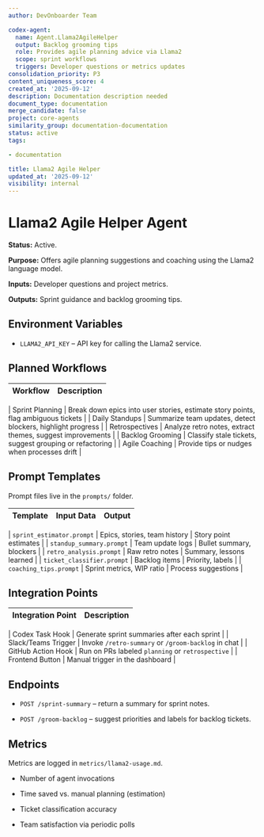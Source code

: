 ```yaml
---
author: DevOnboarder Team

codex-agent:
  name: Agent.Llama2AgileHelper
  output: Backlog grooming tips
  role: Provides agile planning advice via Llama2
  scope: sprint workflows
  triggers: Developer questions or metrics updates
consolidation_priority: P3
content_uniqueness_score: 4
created_at: '2025-09-12'
description: Documentation description needed
document_type: documentation
merge_candidate: false
project: core-agents
similarity_group: documentation-documentation
status: active
tags:

- documentation

title: Llama2 Agile Helper
updated_at: '2025-09-12'
visibility: internal
---
```


# Llama2 Agile Helper Agent

**Status:** Active.

**Purpose:** Offers agile planning suggestions and coaching using the Llama2 language model.

**Inputs:** Developer questions and project metrics.

**Outputs:** Sprint guidance and backlog grooming tips.

## Environment Variables

- `LLAMA2_API_KEY` – API key for calling the Llama2 service.

## Planned Workflows

| Workflow         | Description                                                                       |
| ---------------- | --------------------------------------------------------------------------------- |

| Sprint Planning  | Break down epics into user stories, estimate story points, flag ambiguous tickets |
| Daily Standups   | Summarize team updates, detect blockers, highlight progress                       |
| Retrospectives   | Analyze retro notes, extract themes, suggest improvements                         |
| Backlog Grooming | Classify stale tickets, suggest grouping or refactoring                           |
| Agile Coaching   | Provide tips or nudges when processes drift                                       |

## Prompt Templates

Prompt files live in the `prompts/` folder.

| Template                   | Input Data                   | Output                   |
| -------------------------- | ---------------------------- | ------------------------ |

| `sprint_estimator.prompt`  | Epics, stories, team history | Story point estimates    |
| `standup_summary.prompt`   | Team update logs             | Bullet summary, blockers |
| `retro_analysis.prompt`    | Raw retro notes              | Summary, lessons learned |
| `ticket_classifier.prompt` | Backlog items                | Priority, labels         |
| `coaching_tips.prompt`     | Sprint metrics, WIP ratio    | Process suggestions      |

## Integration Points

| Integration Point   | Description                                         |
| ------------------- | --------------------------------------------------- |

| Codex Task Hook     | Generate sprint summaries after each sprint         |
| Slack/Teams Trigger | Invoke `/retro-summary` or `/groom-backlog` in chat |
| GitHub Action Hook  | Run on PRs labeled `planning` or `retrospective`    |
| Frontend Button     | Manual trigger in the dashboard                     |

## Endpoints

- `POST /sprint-summary` – return a summary for sprint notes.

- `POST /groom-backlog` – suggest priorities and labels for backlog tickets.

## Metrics

Metrics are logged in `metrics/llama2-usage.md`.

- Number of agent invocations

- Time saved vs. manual planning (estimation)

- Ticket classification accuracy

- Team satisfaction via periodic polls
